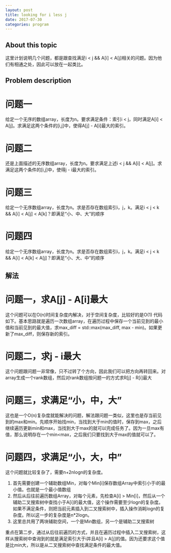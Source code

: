 ```yaml
---
layout: post
title: looking for i less j
date: 2017-07-30
categories: program
---
```

## About this topic
这里计划说明几个问题，都是跟查找满足i < j && A[i] < A[j]相关的问题。因为他们有相通之处，因此可以放在一起类比。
## Problem description
 
# 问题一
给定一个无序的数组array，长度为n。要求满足条件：索引i < j，同时满足A[i] < A[j]。求满足这两个条件的[i,j]中，使得A[j] - A[i]最大的索引。
# 问题二
还是上面描述的无序数组array，长度为n。要求满足上述i < j && A[i] < A[j]。求满足这两个条件的[i,j]中，使得j - i最大的索引。
# 问题三
给定一个无序数组array，长度为n。求是否存在数组索引i，j，k。满足i < j < k && A[i] < A[j] < A[k]？即满足“小、中、大”的顺序
# 问题四
给定一个无序数组array，长度为n。求是否存在数组索引i，j，k。满足i < j < k && A[i] < A[k] < A[j]？即满足“小、大、中”的顺序

## 解法
# 问题一，求A[j] - A[i]最大
这个问题可以在O(n)时间复杂度内解决，对于空间复杂度，比较好的是O(1)
代码如下。基本思路就是遍历一次数组array，在遍历过程中保存一个当前见到的最小值和当前见到的最大值，求max_diff = std::max(max_diff, max - min)。如果更新了max_diff，则保存新的索引。
# 问题二，求j - i最大
这个问题跟问题一非常像，只不过转了个方向，因此我们可以把方向再转回来。对array生成一个rank数组，然后对rank数组按问题一的方式求R[j] - R[i]最大
# 问题三，求满足“小，中，大”
这也是一个O(n)复杂度就能解决的问题，解法跟问题一类似，这里也是存当前见到的max和min。先顺序开始找min，当找到大于min的值时，保存到max，之后继续遍历更新min和max，当找到大于max的就可以完成任务了。因为一旦max有值，那么说明存在一个min<max，之后我们只要找到大于max的值就可以了。
# 问题四，求满足“小，大，中”
这个问题就比较复杂了，需要n+2nlogn的复杂度。
1. 首先需要创建一个辅助数组Min，对每个Min[i]保存数组Array中索引小于i的最小值。也就是一个最小值数组
2. 然后从后往前遍历数组Array，对每个元素，先检查A[i] > Min[i]，然后从一个辅助二叉搜索树中查找小于A[i]的最大值，这个操作需要至少logn的复杂度。如果不满足条件，则把当前元素插入到二叉搜索树中，插入操作消耗logn的复杂度。所以这一步的复杂度是n*2logn。
3. 这里总共用了两块辅助空间，一个是Min数组，另一个是辅助二叉搜索树

重点在第二步，通过从后往前遍历的方式，并且在遍历过程中插入二叉搜索树，这样从搜索树中查询到的就是满足索引大于i并且A[i] > A[j]的值。因为还要求这个值是比min大，所以是从二叉搜索树中查找满足条件的最大值。


